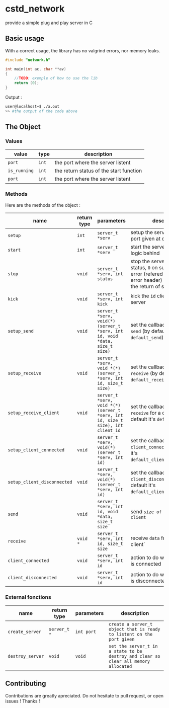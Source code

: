 # cstd_network
provide a simple plug and play server in C

## Basic usage

With a correct usage, the library has no valgrind errors, nor memory leaks.

```c
#include "network.h"

int main(int ac, char **av)
{
    //TODO: exemple of how to use the lib
    return (0);
}
```

Output :
```bash
user@localhost~$ ./a.out
>> #the output of the code above
```

## The Object

### Values

| value | type | description |
|-------|------|-------------|
| `port` | `int` | the port where the server listent |
| `is_running` | `int` | the return status of the start function |
| `port` | `int` | the port where the server listent |

### Methods
Here are the methods of the object :

|name | return type | parameters | description |
|-----|-------------|------------|-------------|
| `setup` | `int` | `server_t *serv` | setup the server to listent on port given at constructor |
| `start` | `int` | `server_t *serv` | start the server and all the logic behind |
| `stop` | `void` | `server_t *serv, int status` | stop the server with given status, `0` on success, other on error (refered to network error header) accessible at the return of start methods |
| `kick` | `void` | `server_t *serv, int kick` | kick the `id` client from the server |
| `setup_send` | `void` | `server_t *serv, void(*)(server_t *serv, int id, void *data, size_t size)` | set the callback function for `send` (by default it's `default_send`)|
| `setup_receive` | `void` | `server_t *serv, void *(*)(server_t *serv, int id, size_t size)` | set the callback function for `receive` (by default it's `default_receive`)|
| `setup_receive_client` | `void` | `server_t *serv, void *(*)(server_t *serv, int id, size_t size), int client_id` | set the callback function for `receive` for a define client (by default it's `default_receive`) |
| `setup_client_connected` | `void` | `server_t *serv, void(*)(server_t *serv, int id)` | set the callback function for `client_connected` (by default it's `default_client_connected`)|
| `setup_client_disconnected` | `void` | `server_t *serv, void(*)(server_t *serv, int id)` | set the callback function for `client_disconnected` (by default it's `default_client_disconnected`)|
| `send` | `void` | `server_t *serv, int id, void *data, size_t size` | send `size of `data` to the `id` client`|
| `receive` | `void *` | `server_t *serv, int id, size_t size` | receive `data` from the `id` client`|
| `client_connected` | `void` | `server_t *serv, int id` | action to do when a client `id` is connected |
| `client_disconnected` | `void` | `server_t *serv, int id` | action to do when a client `id` is disconnected |

### External fonctions

| name | return type | parameters | description |
|------|-------------|------------|-------------|
| `create_server` | `server_t *` | `int port` | `create a server_t object that is ready to listent on the port given` |
| `destroy_server` | `void` | `void` | `set the server_t in a state to be destroy and clear so clear all memory allocated`| 

## Contributing
Contributions are greatly apreciated. Do not hesitate to pull request, or open issues !
Thanks !
